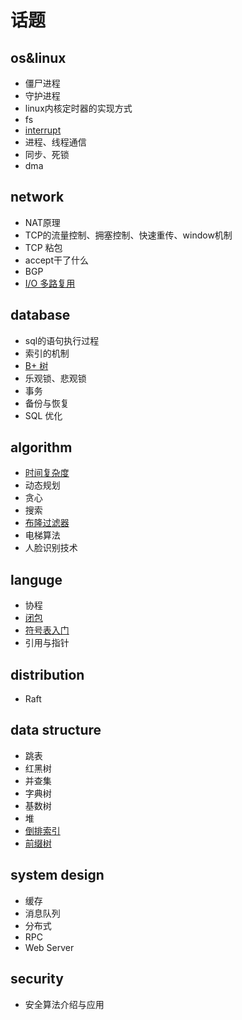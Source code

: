 # 话题

## os&linux 
* 僵尸进程
* 守护进程
* linux内核定时器的实现方式
* fs
* [interrupt](./docs/interrupt/interrupt.md)
* 进程、线程通信
* 同步、死锁
* dma

## network
* NAT原理
* TCP的流量控制、拥塞控制、快速重传、window机制
* TCP 粘包
* accept干了什么
* BGP
* [I/O 多路复用](./docs/io-multiplexing/io-multiplexing.md)

## database
* sql的语句执行过程
* 索引的机制
* [B+ 树](./docs/b+tree/b+tree.md)
* 乐观锁、悲观锁
* 事务
* 备份与恢复
* SQL 优化

## algorithm
* [时间复杂度](./docs/timeComplexy/timeComplexy.md)
* 动态规划
* 贪心
* 搜索
* [布隆过滤器](./docs/bloom-filter/bloom-filter.md)
* 电梯算法
* 人脸识别技术

## languge
* 协程
* [闭包](./docs/closure/closure.md)
* [符号表入门](./docs/symbol/symtab.md)
* 引用与指针

## distribution
* Raft

## data structure
* 跳表
* 红黑树
* 并查集
* 字典树
* 基数树
* 堆
* [倒排索引](./docs/inverted-index/inverted-inedx.md)
* [前缀树](./docs/trie/trie.md)

## system design
* 缓存
* 消息队列
* 分布式
* RPC
* Web Server 
## security
* 安全算法介绍与应用
